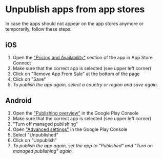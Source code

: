 # Unpublish apps from app stores

In case the apps should not appear on the app stores anymore or temporarily, follow these steps:

## iOS

1. Open the ["Pricing and Availability"](https://appstoreconnect.apple.com/apps/6477820301/distribution/pricing) section of the app in App Store Connect
2. Make sure that the correct app is selected (see upper left corner)
3. Click on "Remove App From Sale" at the bottom of the page
4. Click on "Save"
5. _To publish the app again, select a country or region and save again._

## Android

1. Open the ["Publishing overview"](https://play.google.com/console/u/0/developers/5714373015903983742/app/4973379546348383768/publishing) in the Google Play Console
2. Make sure that the correct app is selected (see upper left corner)
3. "Turn off managed publishing"
4. Open ["Advanced settings"](https://play.google.com/console/u/0/developers/5714373015903983742/app/4973379546348383768/advanced-distribution) in the Google Play Console
5. Select "Unpublished"
6. Click on "Unpublish"
7. _To publish the app again, set the app to "Published" and "Turn on managed publishing" again._
